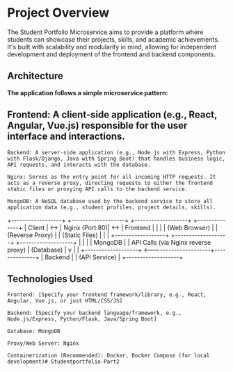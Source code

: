 # Project Overview
The Student Portfolio Microservice aims to provide a platform where students can showcase their projects, skills, and academic achievements. It's built with scalability and modularity in mind, allowing for independent development and deployment of the frontend and backend components.

## Architecture
**The application follows a simple microservice pattern:**

## Frontend: A client-side application (e.g., React, Angular, Vue.js) responsible for the user interface and interactions.

    Backend: A server-side application (e.g., Node.js with Express, Python with Flask/Django, Java with Spring Boot) that handles business logic, API requests, and interacts with the database.

    Nginx: Serves as the entry point for all incoming HTTP requests. It acts as a reverse proxy, directing requests to either the frontend static files or proxying API calls to the backend service.

    MongoDB: A NoSQL database used by the backend service to store all application data (e.g., student profiles, project details, skills).

+------------------+     +-------------------+     +-------------------+     +--------------+
|      Client      | <-> |    Nginx (Port 80)| <-> |     Frontend      |     |              |
| (Web Browser)    |     | (Reverse Proxy)   |     | (Static Files)    |     |              |
+------------------+     +-------------------+     +-------------------+     |              |
                                   |                                         | MongoDB      |
                                   | API Calls (via Nginx reverse proxy)     | (Database)   |
                                   v                                         |              |
                                +-------------------+ <---------------------+--------------+
                                |      Backend      |
                                | (API Service)     |
                                +-------------------+
## Technologies Used
    Frontend: [Specify your frontend framework/library, e.g., React, Angular, Vue.js, or just HTML/CSS/JS]

    Backend: [Specify your backend language/framework, e.g., Node.js/Express, Python/Flask, Java/Spring Boot]

    Database: MongoDB

    Proxy/Web Server: Nginx

    Containerization (Recommended): Docker, Docker Compose (for local development)#   S t u d e n t p o r t f o l i o - P a r t 2  
 